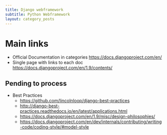 ```yaml
---
title: Django webframework
subtitle: Python Webframework
layout: category_posts
---
```


Main links
==========

+ Official Documentation in categories <https://docs.djangoproject.com/en/>
+ Single page with links to each doc <https://docs.djangoproject.com/en/1.9/contents/>

## Pending to process

- Best Practices
  - <https://github.com/lincolnloop/django-best-practices>
  - <http://django-best-practices.readthedocs.io/en/latest/applications.html>
  - <https://docs.djangoproject.com/en/1.9/misc/design-philosophies/>
  - <https://docs.djangoproject.com/en/dev/internals/contributing/writing-code/coding-style/#model-style>
